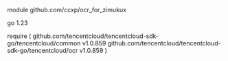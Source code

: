 module github.com/ccxp/ocr_for_zimukux

go 1.23

require (
	github.com/tencentcloud/tencentcloud-sdk-go/tencentcloud/common v1.0.859
	github.com/tencentcloud/tencentcloud-sdk-go/tencentcloud/ocr v1.0.859
)
